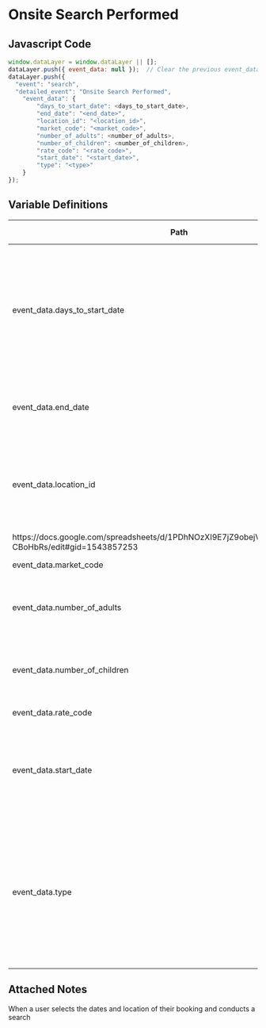 # Onsite Search Performed

### 

## Javascript Code
```js
window.dataLayer = window.dataLayer || [];
dataLayer.push({ event_data: null });  // Clear the previous event_data object.
dataLayer.push({
  "event": "search",
  "detailed_event": "Onsite Search Performed",
    "event_data": {
        "days_to_start_date": <days_to_start_date>,
        "end_date": "<end_date>",
        "location_id": "<location_id>",
        "market_code": "<market_code>",
        "number_of_adults": <number_of_adults>,
        "number_of_children": <number_of_children>,
        "rate_code": "<rate_code>",
        "start_date": "<start_date>",
        "type": "<type>"
    }
});
```

## Variable Definitions

|Path|Type|Description|Example|Pattern|Min Length|Max Length|Minimum|Maximum|Multiple Of|
| --- | --- | --- | --- | --- | --- | --- | --- | --- | --- |
|event_data.days_to_start_date|integer|Captures the booking window used in search criteria \(e.g. number of days prior to requested check-in date\).|1, 2, 3, 4, 5|||||||
|event_data.end_date|string|Captures the end date requested in search criteria.|2022-10-28, 2023-01-15|^([0-9]{4})-(1[0-2]|0[1-9])-(3[01]|0[1-9]|[12][0-9])$||||||
|event_data.location_id|string|Captures the Location Id. Please refer to this document to determine location ID.
https:\/\/docs.google.com\/spreadsheets\/d\/1PDhNOzXI9E7jZ9obejV4owtW3Wtwq66\_IaN-CBoHbRs\/edit\#gid=1543857253|6558, 70561|||||||
|event_data.market_code|string|market code||||||||
|event_data.number_of_adults|integer|Captures the number of adults entered in search criteria.|1, 2, 3, 4, 5||||1|||
|event_data.number_of_children|integer|Captures the number of children entered in search criteria.|1, 2, 3, 4, 5||||0|||
|event_data.rate_code|string|Room Rate Code||||||||
|event_data.start_date|string|Captures the start date requested in search criteria. \(e.g. check-in date\)|2022-10-22, 2023-01-15|^([0-9]{4})-(1[0-2]|0[1-9])-(3[01]|0[1-9]|[12][0-9])$||||||
|event_data.type|string|Captures the type of on-site search performed \(i.e., content, product, location, product location, scheduled event, room, report\)|products, properties, articles, authors, coupons, publications|||||||

## Attached Notes

<p>When a user selects the dates and location of their booking and conducts a search</p>
